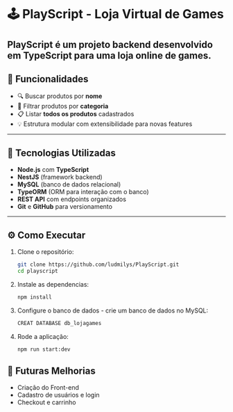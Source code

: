 # 🕹️ PlayScript - Loja Virtual de Games

**PlayScript** é um projeto backend desenvolvido em **TypeScript** para uma loja online de games. 
---

## 🚀 Funcionalidades

- 🔍 Buscar produtos por **nome**
- 🧩 Filtrar produtos por **categoria**
- 📋 Listar **todos os produtos** cadastrados
- 💡 Estrutura modular com extensibilidade para novas features

---

## 🧰 Tecnologias Utilizadas

- **Node.js** com **TypeScript**
- **NestJS** (framework backend)
- **MySQL** (banco de dados relacional)
- **TypeORM** (ORM para interação com o banco)
- **REST API** com endpoints organizados
- **Git** e **GitHub** para versionamento

---

## ⚙️ Como Executar

1. Clone o repositório:
   ```bash
   git clone https://github.com/ludmilys/PlayScript.git
   cd playscript

2. Instale as dependencias:
   ```bash
   npm install

3. Configure o banco de dados - crie um banco de dados no MySQL:
   ```bash
   CREAT DATABASE db_lojagames

4. Rode a aplicação:
   ```bash
   npm run start:dev

  ## 🧠 Futuras Melhorias
- Criação do Front-end
- Cadastro de usuários e login
- Checkout e carrinho


